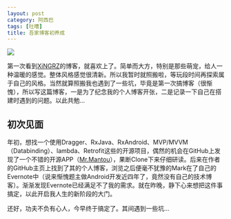 ```yaml
---
layout: post
category: 阿西巴
tags: [吐嘈]
title: 吾家博客初养成
---
```


![](http://img.name2012.com/uploads/allimg/2015-04/21-041223_215.jpg)

第一次看到<a href="http://xingrz.me">XiNGRZ</a>的博客，就喜欢上了。简单而大方，特别是那些萌宠，给人一种温暖的感觉。整体风格感觉很清新。所以我暂时就照搬啦，等玩段时间再探索属于自己的风格。当然就算照搬我也遇到了一些坑，毕竟是第一次搞博客（很惭愧），所以写这篇博客，一是为了纪念我的个人博客开张，二是记录一下自己在搭建时遇到的问题。以此共勉...

## 初次见面

年初，想找一个使用Dragger、RxJava、RxAndroid、MVP/MVVM（Databinding）、lambda、Retrofit这些的开源项目，偶然的机会在GitHub上发现了一个不错的开源APP（[Mr.Mantou](https://github.com/oxoooo/mr-mantou-android)），果断Clone下来仔细研读。后来在作者的GitHub主页上找到了其的个人博客，浏览之后便毫不犹豫的Mark在了自己的Evernote中（说来惭愧题主做Android开发近四年了，竟然没有自己的技术博客）。渐渐发现Evernote已经满足不了我的需求。就在昨晚，静下心来想把这件事搞定，以此开启我人生的新阶段的大门。

还好，功夫不负有心人，今早终于搞定了。其间遇到一些坑...



